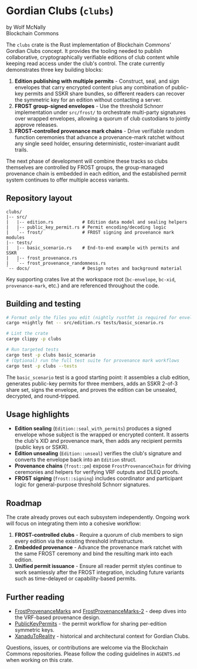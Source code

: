 # Gordian Clubs (`clubs`)

by Wolf McNally\
Blockchain Commons

The `clubs` crate is the Rust implementation of Blockchain Commons' Gordian Clubs concept. It provides the tooling needed to publish collaborative, cryptographically verifiable editions of club content while keeping read access under the club's control. The crate currently demonstrates three key building blocks:

1. **Edition publishing with multiple permits** - Construct, seal, and sign envelopes that carry encrypted content plus any combination of public-key permits and SSKR share bundles, so different readers can recover the symmetric key for an edition without contacting a server.
2. **FROST group-signed envelopes** - Use the threshold Schnorr implementation under `src/frost/` to orchestrate multi-party signatures over wrapped envelopes, allowing a quorum of club custodians to jointly approve releases.
3. **FROST-controlled provenance mark chains** - Drive verifiable random function ceremonies that advance a provenance-mark ratchet without any single seed holder, ensuring deterministic, roster-invariant audit trails.

The next phase of development will combine these tracks so clubs themselves are controlled by FROST groups, the group-managed provenance chain is embedded in each edition, and the established permit system continues to offer multiple access variants.

## Repository layout

```
clubs/
|-- src/
|   |-- edition.rs           # Edition data model and sealing helpers
|   |-- public_key_permit.rs # Permit encoding/decoding logic
|   `-- frost/               # FROST signing and provenance mark modules
|-- tests/
|   |-- basic_scenario.rs    # End-to-end example with permits and SSKR
|   |-- frost_provenance.rs
|   `-- frost_provenance_randomness.rs
`-- docs/                    # Design notes and background material
```

Key supporting crates live at the workspace root (`bc-envelope`, `bc-xid`, `provenance-mark`, etc.) and are referenced throughout the code.

## Building and testing

```bash
# Format only the files you edit (nightly rustfmt is required for envelope CST)
cargo +nightly fmt -- src/edition.rs tests/basic_scenario.rs

# Lint the crate
cargo clippy -p clubs

# Run targeted tests
cargo test -p clubs basic_scenario
# (Optional) run the full test suite for provenance mark workflows
cargo test -p clubs --tests
```

The `basic_scenario` test is a good starting point: it assembles a club edition, generates public-key permits for three members, adds an SSKR 2-of-3 share set, signs the envelope, and proves the edition can be unsealed, decrypted, and round-tripped.

## Usage highlights

- **Edition sealing** (`Edition::seal_with_permits`) produces a signed envelope whose subject is the wrapped or encrypted content. It asserts the club's XID and provenance mark, then adds any recipient permits (public keys or SSKR).
- **Edition unsealing** (`Edition::unseal`) verifies the club's signature and converts the envelope back into an `Edition` struct.
- **Provenance chains** (`frost::pm`) expose `FrostProvenanceChain` for driving ceremonies and helpers for verifying VRF outputs and DLEQ proofs.
- **FROST signing** (`frost::signing`) includes coordinator and participant logic for general-purpose threshold Schnorr signatures.

## Roadmap

The crate already proves out each subsystem independently. Ongoing work will focus on integrating them into a cohesive workflow:

1. **FROST-controlled clubs** - Require a quorum of club members to sign every edition via the existing threshold infrastructure.
2. **Embedded provenance** - Advance the provenance mark ratchet with the same FROST ceremony and bind the resulting mark into each edition.
3. **Unified permit issuance** - Ensure all reader permit styles continue to work seamlessly after the FROST integration, including future variants such as time-delayed or capability-based permits.

## Further reading

- [FrostProvenanceMarks](docs/FrostProvenanceMarks.md) and [FrostProvenanceMarks-2](docs/FrostProvenanceMarks-2.md) - deep dives into the VRF-based provenance design.
- [PublicKeyPermits](docs/PublicKeyPermits.md) - the permit workflow for sharing per-edition symmetric keys.
- [XanaduToReality](docs/XanaduToReality.md) - historical and architectural context for Gordian Clubs.

Questions, issues, or contributions are welcome via the Blockchain Commons repositories. Please follow the coding guidelines in `AGENTS.md` when working on this crate.
